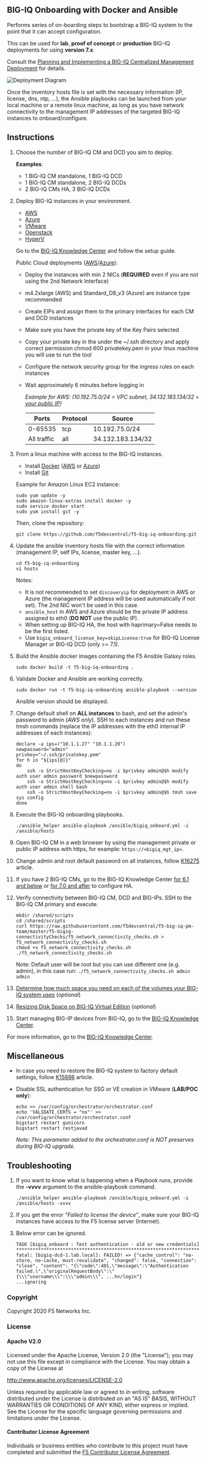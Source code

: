 BIG-IQ Onboarding with Docker and Ansible
-----------------------------------------

Performs series of on-boarding steps to bootstrap a BIG-IQ system
to the point that it can accept configuration.

This can be used for **lab**, **proof of concept** or **production** BIG-IQ deployments for using **version 7.x**.

Consult the [Planning and Implementing a BIG-IQ Centralized Management Deployment](https://techdocs.f5.com/en-us/bigiq-7-0-0/planning-and-implementing-big-iq-deployment.html) for details.

![Deployment Diagram](./images/diagram_onboarding.png)

Once the inventory hosts file is set with the necessary information (IP, license, dns, ntp, ...), the Ansible playbooks can be launched from your local machine or a remote linux machine, as long as you have network connectivity to the management IP addresses of the targeted BIG-IQ instances to onboard/configure.

Instructions
------------

1. Choose the number of BIG-IQ CM and DCD you aim to deploy.

   **Examples**:
    - 1 BIG-IQ CM standalone, 1 BIG-IQ DCD
    - 1 BIG-IQ CM standalone, 2 BIG-IQ DCDs
    - 2 BIG-IQ CMs HA, 3 BIG-IQ DCDs

2. Deploy BIG-IQ instances in your environment.

    - [AWS](https://aws.amazon.com/marketplace/pp/B00KIZG6KA?qid=1495059228012&sr=0-1&ref_=srh_res_product_title)
    - [Azure](https://azuremarketplace.microsoft.com/en-us/marketplace/apps/f5-networks.f5-big-iq?tab=Overview)
    - [VMware](https://downloads.f5.com/esd/product.jsp?sw=BIG-IQ&pro=big-iq_CM)
    - [Openstack](https://downloads.f5.com/esd/product.jsp?sw=BIG-IQ&pro=big-iq_CM)
    - [HyperV](https://downloads.f5.com/esd/product.jsp?sw=BIG-IQ&pro=big-iq_CM)

    Go to the [BIG-IQ Knowledge Center](https://support.f5.com/csp/knowledge-center/software/BIG-IQ?module=BIG-IQ%20Centralized%20Management&version=7.0.0) and follow the setup guide.

    Public Cloud deployments ([AWS](https://techdocs.f5.com/kb/en-us/products/big-iq-centralized-mgmt/manuals/product/big-iq-centralized-management-and-amazon-web-services-setup-6-0-0.html)/[Azure](https://techdocs.f5.com/kb/en-us/products/big-iq-centralized-mgmt/manuals/product/big-iq-centralized-management-and-msft-azure-setup-6-0-0.html)):

    - Deploy the instances with min 2 NICs (**REQUIRED** even if you are not using the 2nd Network Interface)
    - m4.2xlarge (AWS) and Standard_D8_v3 (Azure) are instance type recommended
    - Create EIPs and assign them to the primary interfaces for each CM and DCD instances
    - Make sure you have the private key of the Key Pairs selected
    - Copy your private key in the under the ~/.ssh directory and apply correct permission chmod 600 privatekey.pem in your linux machine you will use to run the tool
    - Configure the network security group for the ingress rules on each instances
    - Wait approximately 6 minutes before logging in

      *Example for AWS: (10.192.75.0/24 = VPC subnet, 34.132.183.134/32 = [your public IP](https://www.whatismyip.com))*

      Ports | Protocol | Source 
      ----- | -------- | ------
      | 0-65535 | tcp | 10.192.75.0/24 |
      | All traffic | all | 34.132.183.134/32 |      
  
3. From a linux machine with access to the BIG-IQ instances.

    - Install [Docker](https://docs.docker.com/install/linux/docker-ce/ubuntu/) ([AWS](https://docs.aws.amazon.com/AmazonECS/latest/developerguide/docker-basics.html) or [Azure](https://docs.docker.com/docker-for-azure/))
    - Install [Git](https://git-scm.com/download/linux)

    Example for Amazon Linux EC2 instance:
    ```
    sudo yum update -y
    sudo amazon-linux-extras install docker -y
    sudo service docker start
    sudo yum install git -y
    ```

    Then, clone the repository:

    ```
    git clone https://github.com/f5devcentral/f5-big-iq-onboarding.git
    ```

4. Update the ansible inventory hosts file with the correct information (management IP, self IPs, license, master key, ...).

    ```
    cd f5-big-iq-onboarding
    vi hosts
    ```

    Notes:
    
    - It is not recommended to set ``discoveryip`` for deployment in AWS or Azure (the management IP address will be used automatically if not set). The 2nd NIC won't be used in this case.
    - ``ansible_host`` in AWS and Azure should be the private IP address assigned to eth0 (**DO NOT** use the public IP).
    - When setting up BIG-IQ HA, the host with haprimary=False needs to be the first listed.
    - Use ``bigiq_onboard_license_key=skipLicense:true`` for BIG-IQ License Manager or BIG-IQ DCD (only >= 7.1).

5. Build the Ansible docker images containing the F5 Ansible Galaxy roles.

    ```
    sudo docker build -t f5-big-iq-onboarding .
    ```

6. Validate Docker and Ansible are working correctly.

    ```
    sudo docker run -t f5-big-iq-onboarding ansible-playbook --version
    ```

    Ansible version should be displayed.

7. Change default shell on **ALL instances** to bash, and set the admin's password to admin (*AWS only*).
   SSH to each instances and run these tmsh commands (replace the IP addresses with the eth0 internal IP addresses of each instances):

    ```
    declare -a ips=("10.1.1.27" "10.1.1.20")
    newpassword="admin"
    privkey="~/.ssh/privatekey.pem"
    for h in "${ips[@]}"
    do
        ssh -o StrictHostKeyChecking=no -i $privkey admin@$h modify auth user admin password $newpassword
        ssh -o StrictHostKeyChecking=no -i $privkey admin@$h modify auth user admin shell bash
        ssh -o StrictHostKeyChecking=no -i $privkey admin@$h tmsh save sys config
    done
    ```

8. Execute the BIG-IQ onboarding playbooks.

    ```
    ./ansible_helper ansible-playbook /ansible/bigiq_onboard.yml -i /ansible/hosts
    ```

9. Open BIG-IQ CM in a web browser by using the management private or public IP address with https, for example: ``https://<bigiq_mgt_ip>``.

10. Change admin and root default password on all instances, follow [K16275](https://support.f5.com/csp/article/K16275) article.

11. If you have 2 BIG-IQ CMs, go to the BIG-IQ Knowledge Center [for 6.1 and below](https://techdocs.f5.com/kb/en-us/products/big-iq-centralized-mgmt/manuals/product/big-iq-centralized-management-plan-implement-deploy-6-1-0/04.html) or [for 7.0 and after](https://techdocs.f5.com/en-us/bigiq-7-0-0/creating-a-big-iq-high-availability-auto-fail-over-config.html) to configure HA.

12. Verify connectivity between BIG-IQ CM, DCD and BIG-IPs. SSH to the BIG-IQ CM primary and execute.

    ```
    mkdir /shared/scripts
    cd /shared/scripts
    curl https://raw.githubusercontent.com/f5devcentral/f5-big-iq-pm-team/master/f5-bigiq-connectivityChecks/f5_network_connectivity_checks.sh > f5_network_connectivity_checks.sh
    chmod +x f5_network_connectivity_checks.sh
    ./f5_network_connectivity_checks.sh
    ```

    Note: Default user will be root but you can use different one (e.g. admin), in this case run: ``./f5_network_connectivity_checks.sh admin admin``

13. [Determine how much space you need on each of the volumes your BIG-IQ system uses](https://techdocs.f5.com/en-us/bigiq-7-0-0/big-iq-dcd-sizing/prerequisites.html) (*optional*)

14. [Resizing Disk Space on BIG-IQ Virtual Edition](https://techdocs.f5.com/en-us/bigiq-7-0-0/big-iq-dcd-sizing/resizing-disk-space-on-big-iq-virtual-edition.html) (*optional*)

15. Start managing BIG-IP devices from BIG-IQ, go to the [BIG-IQ Knowledge Center](https://techdocs.f5.com/en-us/bigiq-7-0-0/managing-big-ip-devices-from-big-iq/device-discovery-and-basic-management.html).

For more information, go to the [BIG-IQ Knowledge Center](https://support.f5.com/csp/knowledge-center/software/BIG-IQ?module=BIG-IQ%20Centralized%20Management&version=7.0.0).


Miscellaneous
-------------

- In case you need to restore the BIG-IQ system to factory default settings, follow [K15886](https://support.f5.com/csp/article/K15886) article.

- Disable SSL authentication for SSG or VE creation in VMware (**LAB/POC only**):

  ```
  echo >> /var/config/orchestrator/orchestrator.conf
  echo 'VALIDATE_CERTS = "no"' >> /var/config/orchestrator/orchestrator.conf
  bigstart restart gunicorn
  bigstart restart restjavad
  ```

  *Note: This parameter added to the orchestrator.conf is NOT preserves during BIG-IQ upgrade.*

Troubleshooting
---------------

1. If you want to know what is happening when a Playbook runs, provide the **-vvvv** argument to the ansible-playbook command.

    ```
    ./ansible_helper ansible-playbook /ansible/bigiq_onboard.yml -i /ansible/hosts -vvvv
    ```

2. If you get the error *"Failed to license the device"*, make sure your BIG-IQ instances have access to the F5 license server (Internet).

3. Below error can be ignored.

    ```
    TASK [bigiq_onboard : Test authentication - old or new credentials] ****************************************************************************************************************
    fatal: [bigiq-dcd-1.lab.local]: FAILED! => {"cache_control": "no-store, no-cache, must-revalidate", "changed": false, "connection": "close", "content": "{\"code\":401,\"message\":\"Authentication failed.\",\"originalRequestBody\":\"{\\\"username\\\":\\\"admin\\\", ...hn/login"}
    ...ignoring
    ```

### Copyright

Copyright 2020 F5 Networks Inc.

### License

#### Apache V2.0

Licensed under the Apache License, Version 2.0 (the "License"); you may not use
this file except in compliance with the License. You may obtain a copy of the
License at

http://www.apache.org/licenses/LICENSE-2.0

Unless required by applicable law or agreed to in writing, software
distributed under the License is distributed on an "AS IS" BASIS,
WITHOUT WARRANTIES OR CONDITIONS OF ANY KIND, either express or implied.
See the License for the specific language governing permissions and limitations
under the License.

#### Contributor License Agreement

Individuals or business entities who contribute to this project must have
completed and submitted the [F5 Contributor License Agreement](http://f5-openstack-docs.readthedocs.io/en/latest/cla_landing.html).
